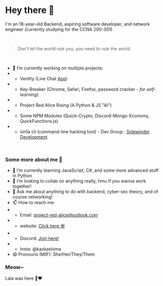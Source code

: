 # Hey there 👋

I'm an 18-year-old Backend, aspiring software developer, and network engineer (currently studying for the CCNA 200-301) <br>

<br>

> Don't let the world rule you, you need to rule the world.
<br>

- 🔭 I’m currently working on multiple projects:
- - Verility (Live Chat [App](https://verility.kazs.tech))
- - Key-Breaker (Chrome, Safari, Firefox, password cracker - *for self-learning*)
- - Project Red Alice Rising (A Python & JS "AI")
- - Some NPM Modules (Quick-Crypto, Discord-Mongo-Economy, QuickFunctions.js)
- - xin1a cli (command-line hacking tool) - Dev Group : [Sidewinder Development](https://github.com/Sidewinder-Development)
<br>

### Some more about me 👀
- 🌱 I’m currently learning JavaScript, C#, and some more advanced stuff in Python
- 👯 I’m looking to collab on anything really, hmu if you wanna work together!
- 💬 Ask me about anything to do with backend, cyber-sec theory, and of course networking!
- 📫 How to reach me: 
- - Email: project-red-alice@outlook.com
- - website: [Click here 🕸️](https://phoenix.kazs.tech)
- - Discord: [Join here!](https://discord.gg/SGZpSzg5Ua)
- - Insta: @kazkashima
- 😄 Pronouns (MtF): She/Her/They/Them

### Meow~
Lala was here 👀❤️
